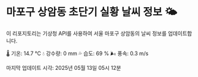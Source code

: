 
# 마포구 상암동 초단기 실황 날씨 정보 🌤️

이 리포지토리는 기상청 API를 사용하여 서울 마포구 상암동의 날씨 정보를 업데이트합니다. 

🌡️ 기온: 14.7 ℃
💧 강수량: 0 mm
💦 습도: 69 %
🌬️ 풍속: 0.3 m/s

마지막 업데이트 시각: 2025년 05월 13일 05시 12분    
